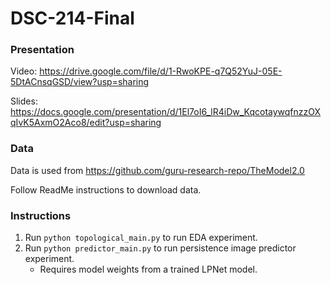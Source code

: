 # DSC-214-Final

### Presentation
Video: https://drive.google.com/file/d/1-RwoKPE-q7Q52YuJ-05E-5DtACnsqGSD/view?usp=sharing

Slides: https://docs.google.com/presentation/d/1El7oI6_lR4iDw_KqcotaywqfnzzOXqIvK5AxmO2Aco8/edit?usp=sharing

### Data
Data is used from https://github.com/guru-research-repo/TheModel2.0

Follow ReadMe instructions to download data.

### Instructions
1. Run `python topological_main.py` to run EDA experiment.
2. Run `python predictor_main.py` to run persistence image predictor experiment.
   - Requires model weights from a trained LPNet model.
